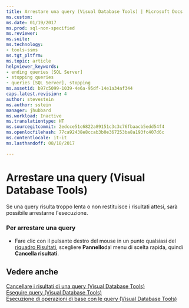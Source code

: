 ```yaml
---
title: Arrestare una query (Visual Database Tools) | Microsoft Docs
ms.custom: 
ms.date: 01/19/2017
ms.prod: sql-non-specified
ms.reviewer: 
ms.suite: 
ms.technology:
- tools-ssms
ms.tgt_pltfrm: 
ms.topic: article
helpviewer_keywords:
- ending queries [SQL Server]
- stopping queries
- queries [SQL Server], stopping
ms.assetid: b97c5099-1039-4e6a-95df-14e1a34af344
caps.latest.revision: 4
author: stevestein
ms.author: sstein
manager: jhubbard
ms.workload: Inactive
ms.translationtype: HT
ms.sourcegitcommit: 2edcce51c6822a89151c3c3c76fbaacb5edd54f4
ms.openlocfilehash: 77ca92438e8ccab3b0e367253ba8a193fc407d6c
ms.contentlocale: it-it
ms.lasthandoff: 08/18/2017

---
```

# <a name="stop-a-query-visual-database-tools"></a>Arrestare una query (Visual Database Tools)
Se una query risulta troppo lenta o non restituisce i risultati attesi, sarà possibile arrestarne l'esecuzione.  
  
### <a name="to-stop-a-query"></a>Per arrestare una query  
  
-   Fare clic con il pulsante destro del mouse in un punto qualsiasi del [riquadro Risultati](../../ssms/visual-db-tools/results-pane-visual-database-tools.md), scegliere **Pannello**dal menu di scelta rapida, quindi **Cancella risultati**.  
  
## <a name="see-also"></a>Vedere anche  
[Cancellare i risultati di una query &#40;Visual Database Tools&#41;](../../ssms/visual-db-tools/clear-query-results-visual-database-tools.md)  
[Eseguire query &#40;Visual Database Tools&#41;](../../ssms/visual-db-tools/run-queries-visual-database-tools.md)  
[Esecuzione di operazioni di base con le query &#40;Visual Database Tools&#41;](../../ssms/visual-db-tools/perform-basic-operations-with-queries-visual-database-tools.md)  
  

